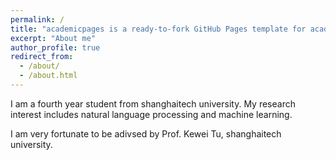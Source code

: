 ```yaml
---
permalink: /
title: "academicpages is a ready-to-fork GitHub Pages template for academic personal websites"
excerpt: "About me"
author_profile: true
redirect_from: 
  - /about/
  - /about.html
---
```


I am a fourth year student from shanghaitech university. My research interest includes natural language processing and machine learning.

I am very fortunate to be adivsed by Prof. Kewei Tu, shanghaitech university. 
